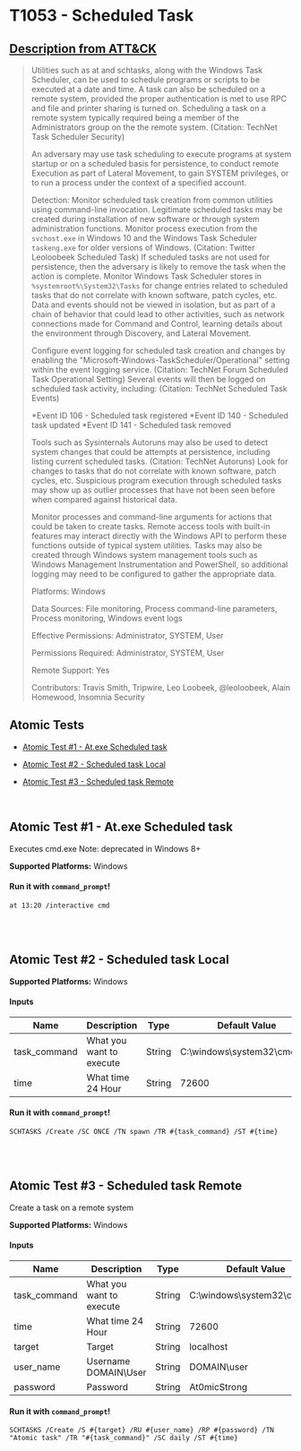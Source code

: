 # T1053 - Scheduled Task
## [Description from ATT&CK](https://attack.mitre.org/wiki/Technique/T1053)
<blockquote>Utilities such as at and schtasks, along with the Windows Task Scheduler, can be used to schedule programs or scripts to be executed at a date and time. A task can also be scheduled on a remote system, provided the proper authentication is met to use RPC and file and printer sharing is turned on. Scheduling a task on a remote system typically required being a member of the Administrators group on the the remote system. (Citation: TechNet Task Scheduler Security)

An adversary may use task scheduling to execute programs at system startup or on a scheduled basis for persistence, to conduct remote Execution as part of Lateral Movement, to gain SYSTEM privileges, or to run a process under the context of a specified account.

Detection: Monitor scheduled task creation from common utilities using command-line invocation. Legitimate scheduled tasks may be created during installation of new software or through system administration functions. Monitor process execution from the <code>svchost.exe</code> in Windows 10 and the Windows Task Scheduler <code>taskeng.exe</code> for older versions of Windows. (Citation: Twitter Leoloobeek Scheduled Task) If scheduled tasks are not used for persistence, then the adversary is likely to remove the task when the action is complete. Monitor Windows Task Scheduler stores in <code>%systemroot%\System32\Tasks</code> for change entries related to scheduled tasks that do not correlate with known software, patch cycles, etc. Data and events should not be viewed in isolation, but as part of a chain of behavior that could lead to other activities, such as network connections made for Command and Control, learning details about the environment through Discovery, and Lateral Movement.

Configure event logging for scheduled task creation and changes by enabling the "Microsoft-Windows-TaskScheduler/Operational" setting within the event logging service. (Citation: TechNet Forum Scheduled Task Operational Setting) Several events will then be logged on scheduled task activity, including: (Citation: TechNet Scheduled Task Events)

*Event ID 106 - Scheduled task registered
*Event ID 140 - Scheduled task updated
*Event ID 141 - Scheduled task removed

Tools such as Sysinternals Autoruns may also be used to detect system changes that could be attempts at persistence, including listing current scheduled tasks. (Citation: TechNet Autoruns) Look for changes to tasks that do not correlate with known software, patch cycles, etc. Suspicious program execution through scheduled tasks may show up as outlier processes that have not been seen before when compared against historical data.

Monitor processes and command-line arguments for actions that could be taken to create tasks. Remote access tools with built-in features may interact directly with the Windows API to perform these functions outside of typical system utilities. Tasks may also be created through Windows system management tools such as Windows Management Instrumentation and PowerShell, so additional logging may need to be configured to gather the appropriate data.

Platforms: Windows

Data Sources: File monitoring, Process command-line parameters, Process monitoring, Windows event logs

Effective Permissions: Administrator, SYSTEM, User

Permissions Required: Administrator, SYSTEM, User

Remote Support: Yes

Contributors: Travis Smith, Tripwire, Leo Loobeek, @leoloobeek, Alain Homewood, Insomnia Security</blockquote>

## Atomic Tests

- [Atomic Test #1 - At.exe Scheduled task](#atomic-test-1---atexe-scheduled-task)

- [Atomic Test #2 - Scheduled task Local](#atomic-test-2---scheduled-task-local)

- [Atomic Test #3 - Scheduled task Remote](#atomic-test-3---scheduled-task-remote)


<br/>

## Atomic Test #1 - At.exe Scheduled task
Executes cmd.exe
Note: deprecated in Windows 8+

**Supported Platforms:** Windows


#### Run it with `command_prompt`!
```
at 13:20 /interactive cmd
```
<br/>
<br/>

## Atomic Test #2 - Scheduled task Local

**Supported Platforms:** Windows


#### Inputs
| Name | Description | Type | Default Value | 
|------|-------------|------|---------------|
| task_command | What you want to execute | String | C:\windows\system32\cmd.exe|
| time | What time 24 Hour | String | 72600|

#### Run it with `command_prompt`!
```
SCHTASKS /Create /SC ONCE /TN spawn /TR #{task_command} /ST #{time}
```
<br/>
<br/>

## Atomic Test #3 - Scheduled task Remote
Create a task on a remote system

**Supported Platforms:** Windows


#### Inputs
| Name | Description | Type | Default Value | 
|------|-------------|------|---------------|
| task_command | What you want to execute | String | C:\windows\system32\cmd.exe|
| time | What time 24 Hour | String | 72600|
| target | Target | String | localhost|
| user_name | Username DOMAIN\User | String | DOMAIN\user|
| password | Password | String | At0micStrong|

#### Run it with `command_prompt`!
```
SCHTASKS /Create /S #{target} /RU #{user_name} /RP #{password} /TN "Atomic task" /TR "#{task_command}" /SC daily /ST #{time}
```
<br/>
